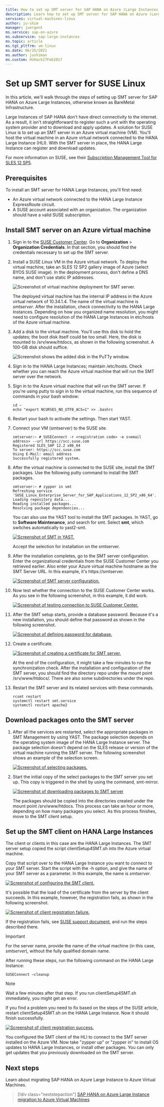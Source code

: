```yaml
---
title: How to set up SMT server for SAP HANA on Azure (Large Instances) | Microsoft Docs
description: Learn how to set up SMT server for SAP HANA on Azure (Large Instances).
services: virtual-machines-linux
author: ju-shim
manager: juergent
ms.service: sap-on-azure
ms.subservice: sap-large-instances
ms.topic: article
ms.tgt_pltfrm: vm-linux
ms.date: 06/25/2021
ms.author: jushiman
ms.custom: H1Hack27Feb2017
---
```

# Set up SMT server for SUSE Linux

In this article, we'll walk through the steps of setting up SMT server for SAP HANA on Azure Large Instances, otherwise known as BareMetal Infrastructure.

Large Instances of SAP HANA don't have direct connectivity to the internet. As a result, it isn't straightforward to register such a unit with the operating system provider and to download and apply updates. A solution for SUSE Linux is to set up an SMT server in an Azure virtual machine (VM). You'll host the virtual machine in an Azure virtual network connected to the HANA Large Instance (HLI). With the SMT server in place, the HANA Large Instance can register and download updates. 

For more information on SUSE, see their [Subscription Management Tool for SLES 12 SP5](https://documentation.suse.com/sles/12-SP5/html/SLES-all/smt-mirroring.html). 

## Prerequisites

To install an SMT server for HANA Large Instances, you'll first need:

- An Azure virtual network connected to the HANA Large Instance ExpressRoute circuit.
- A SUSE account associated with an organization. The organization should have a valid SUSE subscription.

## Install SMT server on an Azure virtual machine

1. Sign in to the [SUSE Customer Center](https://scc.suse.com/). Go to **Organization** > **Organization Credentials**. In that section, you should find the credentials necessary to set up the SMT server.

2. Install a SUSE Linux VM in the Azure virtual network. To deploy the virtual machine, take an SLES 12 SP2 gallery image of Azure (select BYOS SUSE image). In the deployment process, don't define a DNS name, and don't use static IP addresses.

    ![Screenshot of virtual machine deployment for SMT server.](./media/hana-installation/image3_vm_deployment.png)

    The deployed virtual machine has the internal IP address in the Azure virtual network of 10.34.1.4. The name of the virtual machine is *smtserver*. After the installation, check connectivity to the HANA Large Instances. Depending on how you organized name resolution, you might need to configure resolution of the HANA Large Instances in etc/hosts of the Azure virtual machine. 

3. Add a disk to the virtual machine. You'll use this disk to hold the updates; the boot disk itself could be too small. Here, the disk is mounted to /srv/www/htdocs, as shown in the following screenshot. A 100-GB disk should suffice.

    ![Screenshot shows the added disk in the PuTTy window.](./media/hana-installation/image4_additional_disk_on_smtserver.PNG)

4. Sign in to the HANA Large Instances; maintain /etc/hosts. Check whether you can reach the Azure virtual machine that will run the SMT server over the network.

5. Sign in to the Azure virtual machine that will run the SMT server. If you're using putty to sign in to the virtual machine, run this sequence of commands in your bash window:

    ```
    cd ~
    echo "export NCURSES_NO_UTF8_ACS=1" >> .bashrc
    ```

6. Restart your bash to activate the settings. Then start YAST.

7. Connect your VM (smtserver) to the SUSE site.

    ```
    smtserver:~ # SUSEConnect -r <registration code> -e s<email address> --url https://scc.suse.com
    Registered SLES_SAP 12.2 x86_64
    To server: https://scc.suse.com
    Using E-Mail: email address
    Successfully registered system.
    ```
    
8. After the virtual machine is connected to the SUSE site, install the SMT packages. Use the following putty command to install the SMT packages.

    ```
    smtserver:~ # zypper in smt
    Refreshing service 'SUSE_Linux_Enterprise_Server_for_SAP_Applications_12_SP2_x86_64'.
    Loading repository data...
    Reading installed packages...
    Resolving package dependencies...
    ```
    
    You can also use the YAST tool to install the SMT packages. In YAST, go to **Software Maintenance**, and search for smt. Select **smt**, which switches automatically to yast2-smt.

    [![Screenshot of SMT in YAST.](./media/hana-installation/image5_smt_in_yast.PNG)](./media/hana-installation/image5_smt_in_yast.PNG#lightbox)

    Accept the selection for installation on the smtserver. 


9. After the installation completes, go to the SMT server configuration. Enter the organizational credentials from the SUSE Customer Center you retrieved earlier. Also enter your Azure virtual machine hostname as the SMT Server URL. In this example, it's https:\//smtserver.

    [![Screenshot of SMT server configuration.](./media/hana-installation/image6_configuration_of_smtserver1.png)](./media/hana-installation/image6_configuration_of_smtserver1.png#lightbox)

10. Now test whether the connection to the SUSE Customer Center works. As you see in the following screenshot, in this example, it did work.

    [![Screenshot of testing connection to SUSE Customer Center.](./media/hana-installation/image7_test_connect.png)](./media/hana-installation/image7_test_connect.png#lightbox)

11. After the SMT setup starts, provide a database password. Because it's a new installation, you should define that password as shown in the following screenshot.

    [![Screenshot of defining password for database.](./media/hana-installation/image8_define_db_passwd.PNG)](./media/hana-installation/image8_define_db_passwd.PNG#lightbox)

12. Create a certificate.

    [![Screenshot of creating a certificate for SMT server.](./media/hana-installation/image9_certificate_creation.PNG)](./media/hana-installation/image9_certificate_creation.PNG#lightbox)

    At the end of the configuration, it might take a few minutes to run the synchronization check. After the installation and configuration of the SMT server, you should find the directory repo under the mount point /srv/www/htdocs/. There are also some subdirectories under the repo. 

13. Restart the SMT server and its related services with these commands.

    ```
    rcsmt restart
    systemctl restart smt.service
    systemctl restart apache2
    ```

## Download packages onto the SMT server

1. After all the services are restarted, select the appropriate packages in SMT Management by using YAST. The package selection depends on the operating system image of the HANA Large Instance server. The package selection doesn't depend on the SLES release or version of the virtual machine running the SMT server. The following screenshot shows an example of the selection screen.

    [![Screenshot of selecting packages.](./media/hana-installation/image10_select_packages.PNG)](./media/hana-installation/image10_select_packages.PNG#lightbox)

2. Start the initial copy of the select packages to the SMT server you set up. This copy is triggered in the shell by using the command, smt-mirror.

   [ ![Screenshot of downloading packages to SMT server](./media/hana-installation/image11_download_packages.PNG)](./media/hana-installation/image11_download_packages.PNG#lightbox)

    The packages should be copied into the directories created under the mount point /srv/www/htdocs. This process can take an hour or more, depending on how many packages you select. As this process finishes, move to the SMT client setup. 

## Set up the SMT client on HANA Large Instances

The client or clients in this case are the HANA Large Instances. The SMT server setup copied the script clientSetup4SMT.sh into the Azure virtual machine. 

Copy that script over to the HANA Large Instance you want to connect to your SMT server. Start the script with the -h option, and give the name of your SMT server as a parameter. In this example, the name is *smtserver*.

[![Screenshot of configuring the SMT client.](./media/hana-installation/image12_configure_client.PNG)](./media/hana-installation/image12_configure_client.PNG#lightbox)

It's possible that the load of the certificate from the server by the client succeeds. In this example, however, the registration fails, as shown in the following screenshot.

[![Screenshot of client registration failure.](./media/hana-installation/image13_registration_failed.PNG)](./media/hana-installation/image13_registration_failed.PNG#lightbox)

If the registration fails, see [SUSE support document](https://www.suse.com/de-de/support/kb/doc/?id=7006024), and run the steps described there.

> [!IMPORTANT] 
> For the server name, provide the name of the virtual machine (in this case, *smtserver*), without the fully qualified domain name. 
    
After running these steps, run the following command on the HANA Large Instance:
    
```
SUSEConnect –cleanup
```

> [!Note] 
> Wait a few minutes after that step. If you run clientSetup4SMT.sh immediately, you might get an error.

If you find a problem you need to fix based on the steps of the SUSE article, restart clientSetup4SMT.sh on the HANA Large Instance. Now it should finish successfully.

[![Screenshot of client registration success.](./media/hana-installation/image14_finish_client_config.PNG)](./media/hana-installation/image14_finish_client_config.PNG#lightbox)

You configured the SMT client of the HLI to connect to the SMT server installed on the Azure VM. Now take "zypper up" or "zypper in" to install OS updates to HANA Large Instances, or install other packages. You can only get updates that you previously downloaded on the SMT server.

## Next steps
Learn about migrating SAP HANA on Azure Large Instance to Azure Virtual Machines.

> [!div class="nextstepaction"]
> [SAP HANA on Azure Large Instance migration to Azure Virtual Machines](hana-large-instance-virtual-machine-migration.md)
